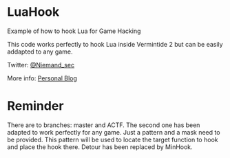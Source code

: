 # LuaHook
Example of how to hook Lua for Game Hacking

This code works perfectly to hook Lua inside Vermintide 2 but can be easily addapted to any game.

Twitter: [@Niemand_sec](https://twitter.com/niemand_sec)

More info: [Personal Blog](https://niemand.com.ar/)

# Reminder

There are to branches: master and ACTF. The second one has been adapted to work perfectly for any game. Just a pattern and a mask need to be provided. This pattern will be used to locate the target function to hook and place the hook there. Detour has been replaced by MinHook.

